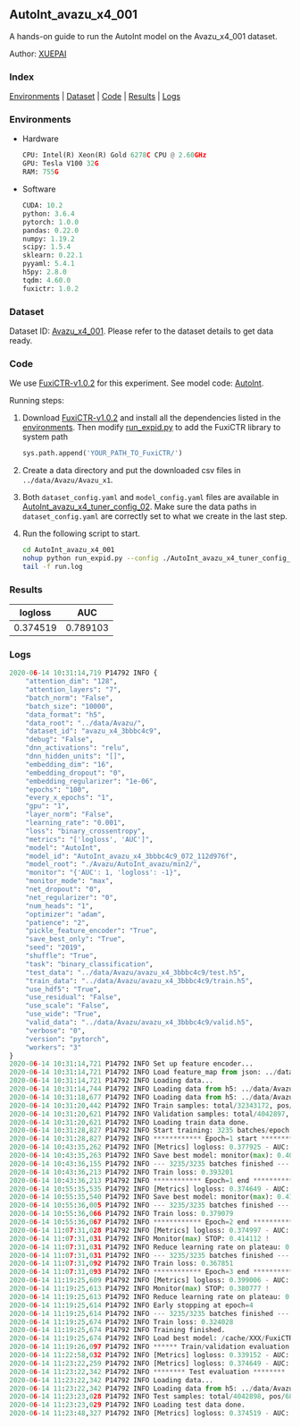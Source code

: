 ## AutoInt_avazu_x4_001

A hands-on guide to run the AutoInt model on the Avazu_x4_001 dataset.

Author: [XUEPAI](https://github.com/xue-pai)

### Index
[Environments](#Environments) | [Dataset](#Dataset) | [Code](#Code) | [Results](#Results) | [Logs](#Logs)

### Environments
+ Hardware

  ```python
  CPU: Intel(R) Xeon(R) Gold 6278C CPU @ 2.60GHz
  GPU: Tesla V100 32G
  RAM: 755G

  ```

+ Software

  ```python
  CUDA: 10.2
  python: 3.6.4
  pytorch: 1.0.0
  pandas: 0.22.0
  numpy: 1.19.2
  scipy: 1.5.4
  sklearn: 0.22.1
  pyyaml: 5.4.1
  h5py: 2.8.0
  tqdm: 4.60.0
  fuxictr: 1.0.2
  ```

### Dataset
Dataset ID: [Avazu_x4_001](https://github.com/openbenchmark/BARS/blob/master/ctr_prediction/datasets/Avazu/README.md#Avazu_x4_001). Please refer to the dataset details to get data ready.

### Code

We use [FuxiCTR-v1.0.2](fuxictr_url) for this experiment. See model code: [AutoInt](https://github.com/xue-pai/FuxiCTR/blob/v1.0.2/fuxictr/pytorch/models/AutoInt.py).

Running steps:

1. Download [FuxiCTR-v1.0.2](fuxictr_url) and install all the dependencies listed in the [environments](#environments). Then modify [run_expid.py](./run_expid.py#L5) to add the FuxiCTR library to system path
    
    ```python
    sys.path.append('YOUR_PATH_TO_FuxiCTR/')
    ```

2. Create a data directory and put the downloaded csv files in `../data/Avazu/Avazu_x1`.

3. Both `dataset_config.yaml` and `model_config.yaml` files are available in [AutoInt_avazu_x4_tuner_config_02](./AutoInt_avazu_x4_tuner_config_02). Make sure the data paths in `dataset_config.yaml` are correctly set to what we create in the last step.

4. Run the following script to start.

    ```bash
    cd AutoInt_avazu_x4_001
    nohup python run_expid.py --config ./AutoInt_avazu_x4_tuner_config_02 --expid AutoInt_avazu_x4_048_8c3b072b --gpu 0 > run.log &
    tail -f run.log
    ```

### Results

| logloss | AUC  |
|:--------------------:|:--------------------:|
| 0.374519 | 0.789103  |


### Logs
```python
2020-06-14 10:31:14,719 P14792 INFO {
    "attention_dim": "128",
    "attention_layers": "7",
    "batch_norm": "False",
    "batch_size": "10000",
    "data_format": "h5",
    "data_root": "../data/Avazu/",
    "dataset_id": "avazu_x4_3bbbc4c9",
    "debug": "False",
    "dnn_activations": "relu",
    "dnn_hidden_units": "[]",
    "embedding_dim": "16",
    "embedding_dropout": "0",
    "embedding_regularizer": "1e-06",
    "epochs": "100",
    "every_x_epochs": "1",
    "gpu": "1",
    "layer_norm": "False",
    "learning_rate": "0.001",
    "loss": "binary_crossentropy",
    "metrics": "['logloss', 'AUC']",
    "model": "AutoInt",
    "model_id": "AutoInt_avazu_x4_3bbbc4c9_072_112d976f",
    "model_root": "./Avazu/AutoInt_avazu/min2/",
    "monitor": "{'AUC': 1, 'logloss': -1}",
    "monitor_mode": "max",
    "net_dropout": "0",
    "net_regularizer": "0",
    "num_heads": "1",
    "optimizer": "adam",
    "patience": "2",
    "pickle_feature_encoder": "True",
    "save_best_only": "True",
    "seed": "2019",
    "shuffle": "True",
    "task": "binary_classification",
    "test_data": "../data/Avazu/avazu_x4_3bbbc4c9/test.h5",
    "train_data": "../data/Avazu/avazu_x4_3bbbc4c9/train.h5",
    "use_hdf5": "True",
    "use_residual": "False",
    "use_scale": "False",
    "use_wide": "True",
    "valid_data": "../data/Avazu/avazu_x4_3bbbc4c9/valid.h5",
    "verbose": "0",
    "version": "pytorch",
    "workers": "3"
}
2020-06-14 10:31:14,721 P14792 INFO Set up feature encoder...
2020-06-14 10:31:14,721 P14792 INFO Load feature_map from json: ../data/Avazu/avazu_x4_3bbbc4c9/feature_map.json
2020-06-14 10:31:14,721 P14792 INFO Loading data...
2020-06-14 10:31:14,744 P14792 INFO Loading data from h5: ../data/Avazu/avazu_x4_3bbbc4c9/train.h5
2020-06-14 10:31:18,677 P14792 INFO Loading data from h5: ../data/Avazu/avazu_x4_3bbbc4c9/valid.h5
2020-06-14 10:31:20,442 P14792 INFO Train samples: total/32343172, pos/5492052, neg/26851120, ratio/16.98%
2020-06-14 10:31:20,621 P14792 INFO Validation samples: total/4042897, pos/686507, neg/3356390, ratio/16.98%
2020-06-14 10:31:20,621 P14792 INFO Loading train data done.
2020-06-14 10:31:28,827 P14792 INFO Start training: 3235 batches/epoch
2020-06-14 10:31:28,827 P14792 INFO ************ Epoch=1 start ************
2020-06-14 10:43:35,262 P14792 INFO [Metrics] logloss: 0.377925 - AUC: 0.783227
2020-06-14 10:43:35,263 P14792 INFO Save best model: monitor(max): 0.405302
2020-06-14 10:43:36,155 P14792 INFO --- 3235/3235 batches finished ---
2020-06-14 10:43:36,213 P14792 INFO Train loss: 0.393201
2020-06-14 10:43:36,213 P14792 INFO ************ Epoch=1 end ************
2020-06-14 10:55:35,535 P14792 INFO [Metrics] logloss: 0.374649 - AUC: 0.788863
2020-06-14 10:55:35,540 P14792 INFO Save best model: monitor(max): 0.414213
2020-06-14 10:55:36,005 P14792 INFO --- 3235/3235 batches finished ---
2020-06-14 10:55:36,066 P14792 INFO Train loss: 0.379079
2020-06-14 10:55:36,067 P14792 INFO ************ Epoch=2 end ************
2020-06-14 11:07:31,028 P14792 INFO [Metrics] logloss: 0.374997 - AUC: 0.789109
2020-06-14 11:07:31,031 P14792 INFO Monitor(max) STOP: 0.414112 !
2020-06-14 11:07:31,031 P14792 INFO Reduce learning rate on plateau: 0.000100
2020-06-14 11:07:31,031 P14792 INFO --- 3235/3235 batches finished ---
2020-06-14 11:07:31,092 P14792 INFO Train loss: 0.367851
2020-06-14 11:07:31,093 P14792 INFO ************ Epoch=3 end ************
2020-06-14 11:19:25,609 P14792 INFO [Metrics] logloss: 0.399006 - AUC: 0.779783
2020-06-14 11:19:25,613 P14792 INFO Monitor(max) STOP: 0.380777 !
2020-06-14 11:19:25,613 P14792 INFO Reduce learning rate on plateau: 0.000010
2020-06-14 11:19:25,614 P14792 INFO Early stopping at epoch=4
2020-06-14 11:19:25,614 P14792 INFO --- 3235/3235 batches finished ---
2020-06-14 11:19:25,674 P14792 INFO Train loss: 0.324028
2020-06-14 11:19:25,674 P14792 INFO Training finished.
2020-06-14 11:19:25,674 P14792 INFO Load best model: /cache/XXX/FuxiCTR/benchmarks/Avazu/AutoInt_avazu/min2/avazu_x4_3bbbc4c9/AutoInt_avazu_x4_3bbbc4c9_072_112d976f_model.ckpt
2020-06-14 11:19:26,097 P14792 INFO ****** Train/validation evaluation ******
2020-06-14 11:22:58,032 P14792 INFO [Metrics] logloss: 0.339152 - AUC: 0.842612
2020-06-14 11:23:22,259 P14792 INFO [Metrics] logloss: 0.374649 - AUC: 0.788863
2020-06-14 11:23:22,342 P14792 INFO ******** Test evaluation ********
2020-06-14 11:23:22,342 P14792 INFO Loading data...
2020-06-14 11:23:22,342 P14792 INFO Loading data from h5: ../data/Avazu/avazu_x4_3bbbc4c9/test.h5
2020-06-14 11:23:23,028 P14792 INFO Test samples: total/4042898, pos/686507, neg/3356391, ratio/16.98%
2020-06-14 11:23:23,029 P14792 INFO Loading test data done.
2020-06-14 11:23:48,327 P14792 INFO [Metrics] logloss: 0.374519 - AUC: 0.789103

```
